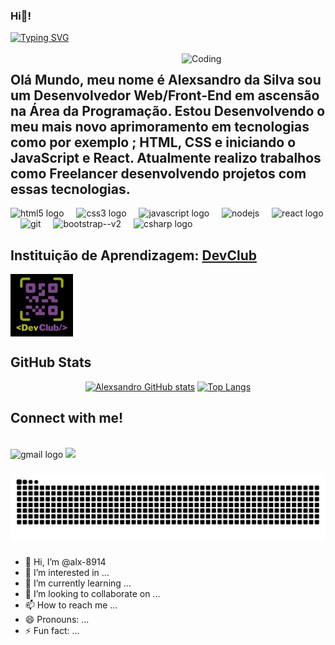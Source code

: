 ### Hi👋!
<div>
  <a href="https://git.io/typing-svg"><img src="https://readme-typing-svg.demolab.com?font=Press+Start+2P&size=15&pause=1000&color=6ECF42&width=435&lines=%22Hello+World%22++I%C2%B4m+Alexsandro%2C;I%C2%B4m+a+DevClub+Student;I%C2%B4m++a+Front-End++and+Back-End;+Programmer+Web+%F0%9F%91%A8%F0%9F%8F%BD%E2%80%8D%F0%9F%92%BB" alt="Typing SVG" /></a><br>
  <br>
  <img align="right" alt="Coding" width="230" src="https://www.elaunchinfotech.com/frontend/assets/images/Java_T-img2.jpg">
</div>
<h2>
  Olá Mundo, meu nome é Alexsandro da Silva sou um Desenvolvedor Web/Front-End em ascensão na Área da Programação. Estou Desenvolvendo o meu mais novo aprimoramento em tecnologias como por exemplo ;  HTML, CSS e iniciando o JavaScript e React. Atualmente realizo trabalhos como Freelancer desenvolvendo projetos com essas tecnologias.
</h2>

<div align="left">
  <img src="https://cdn.jsdelivr.net/gh/devicons/devicon/icons/html5/html5-original.svg" height="48" alt="html5 logo"  />
  <img width="12" />
  <img src="https://cdn.jsdelivr.net/gh/devicons/devicon/icons/css3/css3-original.svg" height="48" alt="css3 logo"  />
  <img width="12" />
  <img src="https://cdn.jsdelivr.net/gh/devicons/devicon/icons/javascript/javascript-original.svg" height="48" alt="javascript logo"  />
  <img width="12" />
  <img width="48" height="48" src="https://img.icons8.com/color/48/nodejs.png" alt="nodejs"/>
  <img width="12" />
  <img src="https://cdn.jsdelivr.net/gh/devicons/devicon/icons/react/react-original.svg" height="48" alt="react logo"  />
  <img width="12" />
  <img width="48" height="48" src="https://img.icons8.com/color/48/git.png" alt="git"/>
  <img width="12" />
  <img width="50" height="50" src="https://img.icons8.com/color/50/bootstrap--v2.png" alt="bootstrap--v2"/>
  <img width="12" />
  <img src="https://cdn.jsdelivr.net/gh/devicons/devicon/icons/csharp/csharp-original.svg" height="48" alt="csharp logo"  />
</div>

<h2>Instituição de Aprendizagem: <a href="https://rodolfomori.com.br/devclub">DevClub</a></h2>
 <img align="center" alt="Coding" width="100" src="https://github.com/alx-8914/About-me/raw/main/dev_club_devs_logo.jpg">
<br>
<h2>GitHub Stats</h2>
<div align="center">
   
   [![Alexsandro GitHub stats](https://github-readme-stats.vercel.app/api?username=alx-8914&show_icons=true&text_color=0561bf&icon_color=5bb513&bg_color=000000&border_color=36123c)](https://github.com/anuraghazra/github-readme-stats)
   [![Top Langs](https://github-readme-stats.vercel.app/api/top-langs/?username=alx-8914&height=30&bg_color=000&title_color=0561bf&border_radius=3&border_color=36123c&hide=issues&text_color=5bb513)](https://github.com/anuraghazra/github-readme-stats)
</div>

<h2>Connect with me!</h2>
<br>
<div align="left">
  <img [![E-mail] src="https://img.shields.io/badge/-Email-000?style=for-the-badge&logo=microsoft-outlook&logoColor=FF00F6&color:FFF"](mailto:alexdevsilva@gmail.com) height="28" alt="gmail logo"/>
  <img [![LinkedIn] src="https://img.shields.io/badge/-LinkedIn-000?style=for-the-badge&logo=linkedin&logoColor=FF00F6&color:FFF"](https://www.linkedin.com/in/alexsandro-da-silva-developer)>
</div>

###

<picture align="center">
  <source media="(prefers-color-scheme: dark)" srcset="https://raw.githubusercontent.com/alx-8914/alx-8914/output/github-contribution-grid-snake-dark.svg">
  <source media="(prefers-color-scheme: light)" srcset="https://raw.githubusercontent.com/alx-8914/alx-8914/output/github-contribution-grid-snake-dark.svg">
  <img align="center" alt="github contribution grid snake animation" src="https://raw.githubusercontent.com/alx-8914/alx-8914/output/github-contribution-grid-snake.svg">
</picture>

###

- 👋 Hi, I’m @alx-8914
- 👀 I’m interested in ...
- 🌱 I’m currently learning ...
- 💞️ I’m looking to collaborate on ...
- 📫 How to reach me ...
- 😄 Pronouns: ...
- ⚡ Fun fact: ...

<!---
alx-8914/alx-8914 is a ✨ special ✨ repository because its `README.md` (this file) appears on your GitHub profile.
You can click the Preview link to take a look at your changes.
--->
